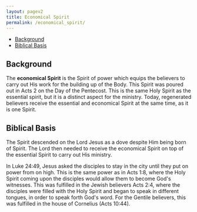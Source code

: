 ```yaml
---
layout: pagev2
title: Economical Spirit
permalink: /economical_spirit/
---
```

- [Background](#background)
- [Biblical Basis](#biblical-basis)

## Background

The **economical Spirit** is the Spirit of power which equips the believers to carry out His work for the building up of the Body. This Spirit was poured out in Acts 2 on the Day of the Pentecost. This is the same Holy Spirit as the essential spirit, but it is a distinct aspect for the ministry. Today, regenerated believers receive the essential and economical Spirit at the same time, as it is one Spirit.

## Biblical Basis

The Spirit descended on the Lord Jesus as a dove despite Him being born of Spirit. The Lord then needed to receive the economical Spirit on top of the essential Spirit to carry out His ministry.

In Luke 24:49, Jesus asked the disciples to stay in the city until they put on power from on high. This is the same power as in Acts 1:8, where the Holy Spirit coming upon the disciples would allow them to become God's witnesses. This was fulfilled in the Jewish believers Acts 2:4, where the disciples were filled with the Holy Spirit and began to speak in different tongues, in order to speak forth God's word. For the Gentile believers, this was fulfilled in the house of Cornelius (Acts 10:44).